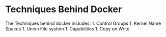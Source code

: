 # Techniques Behind Docker

The Techniques behind docker includes:
1. 
Control Groups
1. 
Kernel Name Spaces
1. 
Union File system
1. 
Capabilities
1. 
Copy on Write
